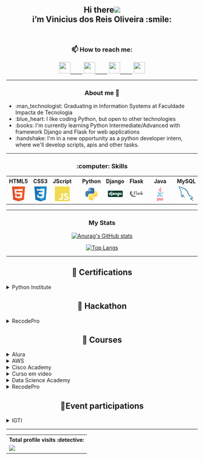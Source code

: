 
<header>
 <h2 align="center">Hi there<img src="https://raw.githubusercontent.com/iampavangandhi/iampavangandhi/master/gifs/Hi.gif" width="30px"><br>
  i’m Vinicius dos Reis Oliveira :smile:</h2> 
</header>

<section>
 <h3 align="center">  📫 How to reach me:</h3>
  <p align="center">
  <a href="https://www.linkedin.com/in/viniciusdosreis" target="_blank">      <img height="30" width="30" src="https://cdn.jsdelivr.net/gh/devicons/devicon/icons/linkedin/linkedin-original.svg">&nbsp;&nbsp;&nbsp;&nbsp;&nbsp;&nbsp;&nbsp;&nbsp;</img></a>
  <a href="https://www.instagram.com/vinnireis" target="_blank"> <img height="30" width="30" src="https://user-images.githubusercontent.com/80652060/123664227-89065480-d80d-11eb-95e4-72d6ba685473.png"/>&nbsp;&nbsp;&nbsp;&nbsp;&nbsp;&nbsp;&nbsp;&nbsp;</a>
  <a href="mailto:v_reis@outlook.com.br" target="_blank"> <img height="30" width="30" src="https://user-images.githubusercontent.com/80652060/123665263-7fc9b780-d80e-11eb-91d0-aee551247b3d.png"/>&nbsp;&nbsp;&nbsp;&nbsp;&nbsp;&nbsp;&nbsp;&nbsp;</a>
  <a href="https://wa.me/5511952945737" target="_blank"> <img height="30" width="30" src="https://user-images.githubusercontent.com/80652060/123710083-7fe4aa00-d844-11eb-89c9-460c375543a3.png"/></a>
  </p>
</section>
  <hr>

<!-- About ME -->
<section>
 <h3 align="center">About me 👀</h3>
 <ul>  
  <li> :man_technologist: Graduating in Information Systems at Faculdade Impacta de Tecnologia</li>
  <li> :blue_heart: I like coding Python, but open to other technologies</li>
  <li> :books: I'm currently learning Python Intermediate/Advanced with framework Django and Flask for web applications</li>
  <li> :handshake: I'm in a new opportunity as a python developer intern, where we'll develop scripts, apis and other tasks.</li>
 </ul>
<!--- - 💞️ I’m looking to collaborate on a new job opportunity, being able to acquire new knowledge and professional growth in the programming area --->
</section>
 <hr>
  
 <!-- Skills -->
<section>
    <h3 align="center">:computer: Skills</h3>
    <!-- FRONT-END -->
    <table style="text-align: center" align="center">
        <th>HTML5</th>
        <th>CSS3</th>
        <th>JScript</th>
        <th></th>
        <th>Python</th>
        <th>Django</th>
        <th>Flask</th>
        <th></th>
        <th>Java</th>
        <th></th>
        <th>MySQL</th>
        <th>Postgre</th>
        <th></th>
        <th>Git</th>
        <!--<th>React</th>--> 
        <tr>
         <td><img src="img/html.svg" height="40px" alt="html5"></td>
         <td><img src="img/css.svg" height="40px" alt="css3"></td>
         <td><img src="img/javascript.svg" height="40px" alt="javascript"></td>
         <td></td>
         <td><img src="img/python.svg" height="40px" alt="tag python"></td>
         <td><img src="img/django.svg" height="40px" alt="django"></td>
         <td><img src="img/flask.svg" height="40px" alt="flask"></td>
         <td></td>
         <td><img src="img/java.svg" height="40px" alt="java"></td>
         <td></td>
         <td><img src="img/mysql.svg" height="40px" alt="mysql"></td>
         <td><img src="img/postgresql.svg" height="40px" alt="postgresql"></td>
         <td></td>
         <td><img src="img/git.svg" height="40px" alt="git"></td>
        <!--<td><img src="imgs/react.svg" height="40px" alt="react"></td> -->
        </tr>
    </table>
    <!--
    <!-- BACK-END -->
    <!--
    <table style="text-align: center">
     <th>Python</th>
     <th>Java</th>
      <tr>
         <td><img src="img/python.svg" height="40px" alt="tag python"></td>
         <td><img src="img/java.svg" height="40px" alt="java"></td>
        </tr>
    </table>
    <!-- FRAMEWORKS -->
    <!--
    <table style="text-align: center">
     <th>Django</th>
     <th>Flask</th>
     <tr>
         <td><img src="img/django.svg" height="40px" alt="django"></td>
         <td><img src="img/flask.svg" height="40px" alt="flask"></td>
     </tr>
    </table>
    <!-- STORAGE -->
    <!--
    <table style="text-align: center">
        <th>MySQL</th>
        <th>Postgre</th>
        <tr>
        <td><img src="img/mysql.svg" height="40px" alt="mysql"></td>
        <td><img src="img/postgresql.svg" height="40px" alt="postgresql"></td>
        </tr>
     <!-- VERSIONAMENTO -->
     <!--
     <table style="text-align: center">
        <th>Git</th>
        <tr>
         <td><img src="img/git.svg" height="40px" alt="git"></td>
        </tr>
    </table>
    </table>-->
</section>

<!---
vnnstar/vnnstar is a ✨ special ✨ repository because its `README.md` (this file) appears on your GitHub profile.
You can click the Preview link to take a look at your changes.
--->

 <section>
  <hr>
  <h3 align="center"> My Stats</h3>
  <div align="center">
  
[![Anurag's GitHub stats](https://github-readme-stats.vercel.app/api?username=vnnstar&theme=tokyonight&hide=stars,issues)](https://github.com/vnnstar/github-readme-stats) 
<!-- [![Anurag's GitHub stats](https://github-readme-stats.vercel.app/api?username=vnnstar&theme=tokyonight&hide=contribs,prs,stars,issues)](https://github.com/vnnstar/github-readme-stats) --->
[![Top Langs](https://github-readme-stats.vercel.app/api/top-langs/?username=vnnstar&layout=compact&theme=tokyonight)](https://github.com/vnnstar/github-readme-stats)
  </div> 
 </section>
  <hr>
  
 <section>
  <h2 align="center">📃 Certifications</h2>
 <!-- Python certificated -->
 <details>
  <summary>Python Institute</summary>
   <br>
  <div>
   <a href="https://www.credly.com/badges/0d3170f5-05e3-4400-848e-56f028e1831c" target="_blank">
   <img src="certificados/PCEP-Certified-Entry-Level-Python-Programmer.png" height="60" alt="Python Certified" title="Python Institute - PCEP Certified">
   </a>   
  </div>
 </details>
   
   
   
  <h2 align="center">📃 Hackathon</h2>
<!-- RECODEPRO -->
  <details>  
  <summary>RecodePro</summary>
    <br>
   <a href="certificados/recode_hackaton.png" target="_blank">
   <img src="certificados/recode_hackaton.png" height="60" alt="Hackaton RecodePro" title="Hackaton RecodePro">
   </a>
   <a href="certificados/recode_hackaton_aprovado.png" target="_blank">
    <img src="certificados/recode_hackaton_aprovado.png" height="60" alt="Hackaton RecodePro" title="Hackaton RecodePro">
   </a>
 </details>
 
  <!-- Courses certifications -->
<h2 align="center">📃 Courses</h2>
 
 <!-- Alura -->
 <details>
 <summary>Alura</summary>
  <div>
   <h5>HTTP</h5>
    <a href="https://cursos.alura.com.br/certificate/vih-reis/http-fundamentos" target="_blank">
    <img src="certificados/alura_httpfundamentos.png" height="60" alt="Http - entendendo a internet por baixo dos panos" title="Alura - HTTP"/>
    </a>
   
   <h5>Django Fundamentos</h5>
    <a href="https://cursos.alura.com.br/certificate/vih-reis/fundamentos-django-2" target="_blank">
    <img src="certificados/alura_djantointroducao.png" height="60" alt="Django Fundamentos" title="Alura - Django"/>
    </a>
  </div>
 </details>
 
 <!-- AWS -->
 <details>
  <summary>AWS</summary>
  <div>
   <h5>AWS Academy Cloud Foundations</h5>
   <a href="https://www.credly.com/badges/ccc79396-a872-40a9-8804-94b63f7c2895/linked_in" target="_blank">
    <img src="certificados/aws_cloudfoundations.png" height="60" alt="Aws Academy" title="Aws - Cloud Foundations">
   </a>   
  </div>
 </details>
 
  <!-- Cisco Academy -->
 <details>
  <summary>Cisco Academy</summary>
  <div>
   <h5>Get connected</h5>
   <a href="certificados/cisco_getconnected.png" target="_blank">
    <img src="certificados/cisco_getconnected.png" height="60" alt="Cisco Academy - Get Connect" title="Cisco Academy Course">
   </a>   
  </div>
 </details>
 
 <!-- Curso em video -->
 <details>
  <summary>Curso em vídeo</summary>
  <div>
   
  <!-- Python -->
   <h5>Python</h5>
   <a href="certificados/python3_mundo1.pdf" target="_blank">
    <img src="certificados/python3_mundo1.png" height="60" alt="python" title="python - mundo 1 Curso em video">
   </a>
   <a href="certificados/python3_mundo2.pdf" target="_blank">
   <img src="certificados/python3_mundo2.png" height="60" alt="mundo2" title="python - mundo 2 Curso em video"></a>
  </div>
 </details>
 
  <!-- Data Science Academy -->
 <details>
  <summary>Data Science Academy</summary>
  <div>
   <h5>Introdução à Ciência de Dados 2.0</h5>
   <a href="certificados/datascienceacademy_ciencadedados.png" target="_blank">
    <img src="certificados/datascienceacademy_ciencadedados.png" height="60" alt="Ciência de Ddados 2.0" title="Data Science Academy Course">
   </a>   
  </div>
 </details>
 
 
 <!-- RecodePro -->
 <details>
 <summary>RecodePro</summary>
  <div>
   
  <!-- Cursos Recode -->
   <h5>Lógica de programação e algoritmos</h5>
   <a href="certificados/recode_programacao.png" target="_blank">
    <img src="certificados/recode_programacao.png" height="60" alt="Curso Recode Programação" title="Recode - Programacao"/>
   </a>
   <h5>Gestão de Projetos</h5>
   <a href="certificados/recode_gestaodeprojetos.png" target="_blank">
    <img src="certificados/recode_gestaodeprojetos.png" height="60" alt="Curso Recode Gestao de Projetos" title="Recode - Gestao de Projetos">
   </a>
  </div>
 </details>
 
 <!-- Event participation certificates-->
 <h2 align="center">📃Event participations </h2> 
 <details>
  <!-- IGTI EVENTOS -->
  <summary>IGTI</summary>
  <div>
   <h5>Cloud & Cyber Experience</h5>
   <a href="certificados/igti_cybercloudexperience.png" target="_blank">
    <img src="certificados/igti_cybercloudexperience.png" height="60" alt="Cloud & Cyber Experience" title="IGTI - Cloud&Cyber Event"/>
   </a>
   <h5>Agile Days</h5>
   <a href="certificados/igti_agile_days.pdf" target="_blank">
    <img src="certificados/igti_agile_days.png" height="60" alt="Agyle Days" title="IGTI - Agile Days Event"/>
   </a>
  </div>
 </details>
   
   
  <hr>
 <section>
  <table align="center">
  <th>Total profile visits :detective:</th>
   <tr>
    <td><img alingn="center" src="https://profile-counter.glitch.me/vnnstar/count.svg" /></td>
  </table>
 </section>
